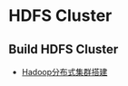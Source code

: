 # HDFS Cluster

## Build HDFS Cluster

- [Hadoop分布式集群搭建](https://www.cnblogs.com/skyturtle/p/9979413.html)

